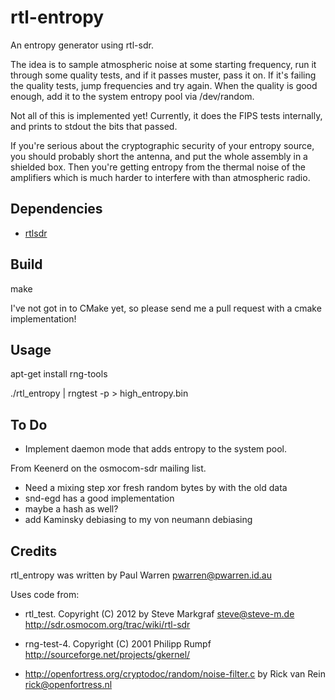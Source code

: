 rtl-entropy
===========

An entropy generator using rtl-sdr.

The idea is to sample atmospheric noise at some starting frequency, run it through some quality tests, and if it passes muster, pass it on. If it's failing the quality tests, jump frequencies and try again. When the quality is good enough, add it to the system entropy pool via /dev/random. 

Not all of this is implemented yet! Currently, it does the FIPS tests internally, and prints to stdout the bits that passed.

If you're serious about the cryptographic security of your entropy source, you should probably short the antenna, and put the whole assembly in a shielded box. Then you're getting entropy from the thermal noise of the amplifiers which is much harder to interfere with than atmospheric radio.

Dependencies
------------

* [rtlsdr](http://sdr.osmocom.org/trac/wiki/rtl-sdr)

Build
-----

make 

I've not got in to CMake yet, so please send me a pull request with a cmake implementation!

Usage
-----
apt-get install rng-tools

./rtl_entropy | rngtest -p > high_entropy.bin


To Do
-----

* Implement daemon mode that adds entropy to the system pool.

From Keenerd on the osmocom-sdr mailing list.
 * Need a mixing step xor fresh random bytes by with the old data
 * snd-egd has a good implementation
 * maybe a hash as well?
 * add Kaminsky debiasing to my von neumann debiasing

Credits
-------
rtl_entropy was written by Paul Warren <pwarren@pwarren.id.au>

Uses code from:

  * rtl_test. Copyright (C) 2012 by Steve Markgraf <steve@steve-m.de> http://sdr.osmocom.org/trac/wiki/rtl-sdr

  * rng-test-4. Copyright (C) 2001 Philipp Rumpf http://sourceforge.net/projects/gkernel/

  * http://openfortress.org/cryptodoc/random/noise-filter.c by Rick van Rein <rick@openfortress.nl>

